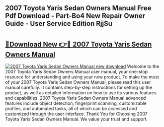 ## 2007 Toyota Yaris Sedan Owners Manual Free Pdf Download - Part-Bo4 New Repair Owner Guide - User Service Edition RjjSu

# <h2><a href="http://bc37017.oget.top/?id=2007+Toyota+Yaris+Sedan+Owners+Manual">🔗Download New 👉🔴 2007 Toyota Yaris Sedan Owners Manual</a></h2>

[![2007 Toyota Yaris Sedan Owners Manual new download](https://i.imgur.com/5g1atiW.png)](http://bc37017.oget.top/?id=2007+Toyota+Yaris+Sedan+Owners+Manual)
Welcome to the 2007 Toyota Yaris Sedan Owners Manual user manual, your one-stop resource for understanding and using your new product. To make the most of your 2007 Toyota Yaris Sedan Owners Manual, please read this user manual carefully. It contains step-by-step instructions for setting up the product, as well as detailed information on how to use its various features and capabilities. 2007 Toyota Yaris Sedan Owners Manual advanced features include object detection, fingerprint scanning, customizable profiles, and automated tasks, all of which can be accessed and customized through the user interface. Thank You for Choosing 2007 Toyota Yaris Sedan Owners Manual. We value your trust and support.
